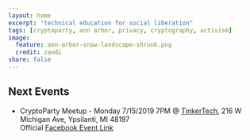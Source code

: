 ```yaml
---
layout: home
excerpt: "technical education for social liberation"
tags: [cryptoparty, ann arbor, privacy, cryptography, activism]
image:
  feature: ann-arbor-snow-landscape-shrunk.png
  credit: zandi
share: false
---
```


## Next Events
 * CryptoParty Meetup - Monday 7/15/2019 7PM @ [TinkerTech], 216 W Michigan Ave, Ypsilanti, MI 48197
 <br />Official [Facebook Event Link]

[aha]: http://www.allhandsactive.org/
[ziggys]: https://www.facebook.com/ziggysypsi
[aadl]: https://aadl.org/
[oldtown]: http://oldtownaa.com/
[TinkerTech]: http://tinkertech.io

[Facebook Event Link]: https://www.facebook.com/events/320788725538139/
[facebookevent]: https://www.facebook.com/events/140211433332985/
[aadlevent]: https://aadl.org/internetsownboy

[maydayevent]: https://www.facebook.com/events/2146914258954398/
